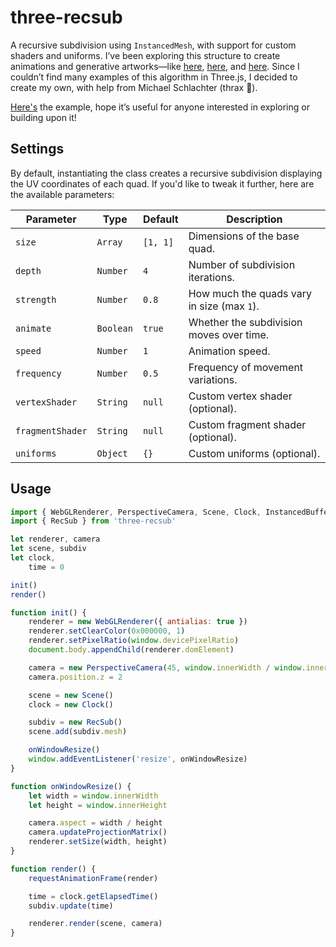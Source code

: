 # three-recsub

A recursive subdivision using `InstancedMesh`, with support for custom shaders and uniforms. I’ve been exploring this structure to create animations and generative artworks—like [here](https://www.instagram.com/p/DGWGRKmvG9R/?igsh=OHI5NHdtc294YjAy), [here](https://www.instagram.com/p/DGTgNLWPBhI/?igsh=OGRwNDJhcG94aHp3), and [here](https://www.instagram.com/p/DGa8BHux9p1/?igsh=MXEwMXJ2ejRzZmlxYw==). Since I couldn’t find many examples of this algorithm in Three.js, I decided to create my own, with help from Michael Schlachter (thrax 🎱).

[Here's](https://marioecg.github.io/three-recsub/) the example, hope it’s useful for anyone interested in exploring or building upon it!

## Settings

By default, instantiating the class creates a recursive subdivision displaying the UV coordinates of each quad. If you'd like to tweak it further, here are the available parameters:

| Parameter        | Type      | Default  | Description                                |
| ---------------- | --------- | -------- | ------------------------------------------ |
| `size`           | `Array`   | `[1, 1]` | Dimensions of the base quad.               |
| `depth`          | `Number`  | `4`      | Number of subdivision iterations.          |
| `strength`       | `Number`  | `0.8`    | How much the quads vary in size (max `1`). |
| `animate`        | `Boolean` | `true`   | Whether the subdivision moves over time.   |
| `speed`          | `Number`  | `1`      | Animation speed.                           |
| `frequency`      | `Number`  | `0.5`    | Frequency of movement variations.          |
| `vertexShader`   | `String`  | `null`   | Custom vertex shader (optional).           |
| `fragmentShader` | `String`  | `null`   | Custom fragment shader (optional).         |
| `uniforms`       | `Object`  | `{}`     | Custom uniforms (optional).                |

## Usage

```js
import { WebGLRenderer, PerspectiveCamera, Scene, Clock, InstancedBufferAttribute } from 'three'
import { RecSub } from 'three-recsub'

let renderer, camera
let scene, subdiv
let clock,
    time = 0

init()
render()

function init() {
    renderer = new WebGLRenderer({ antialias: true })
    renderer.setClearColor(0x000000, 1)
    renderer.setPixelRatio(window.devicePixelRatio)
    document.body.appendChild(renderer.domElement)

    camera = new PerspectiveCamera(45, window.innerWidth / window.innerHeight, 0.1, 100)
    camera.position.z = 2

    scene = new Scene()
    clock = new Clock()

    subdiv = new RecSub()
    scene.add(subdiv.mesh)

    onWindowResize()
    window.addEventListener('resize', onWindowResize)
}

function onWindowResize() {
    let width = window.innerWidth
    let height = window.innerHeight

    camera.aspect = width / height
    camera.updateProjectionMatrix()
    renderer.setSize(width, height)
}

function render() {
    requestAnimationFrame(render)

    time = clock.getElapsedTime()
    subdiv.update(time)

    renderer.render(scene, camera)
}
```
